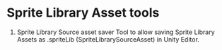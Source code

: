 # Sprite Library Asset tools

1. Sprite Library Source asset saver
Tool to allow saving Sprite Library Assets as .spriteLib (SpriteLibrarySourceAsset) in Unity Editor.
